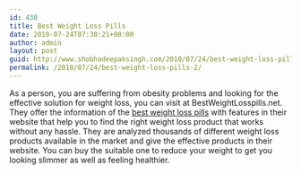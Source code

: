 ```yaml
---
id: 430
title: Best Weight Loss Pills
date: 2010-07-24T07:30:21+00:00
author: admin
layout: post
guid: http://www.shobhadeepaksingh.com/2010/07/24/best-weight-loss-pills-2/
permalink: /2010/07/24/best-weight-loss-pills-2/
---
```

As a person, you are suffering from obesity problems and looking for the effective solution for weight loss, you can visit at BestWeightLosspills.net. They offer the information of the [best weight loss pills](http://bestweightlosspills.net/best-weight-loss-products/) with features in their website that help you to find the right weight loss product that works without any hassle. They are analyzed thousands of different weight loss products available in the market and give the effective products in their website. You can buy the suitable one to reduce your weight to get you looking slimmer as well as feeling healthier.